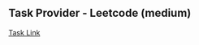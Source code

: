 ## Task Provider - Leetcode (medium)

[Task Link](https://leetcode.com/problems/search-a-2d-matrix/description/?envType=study-plan-v2&envId=top-interview-150)